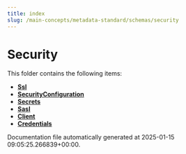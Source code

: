 ```yaml
---
title: index
slug: /main-concepts/metadata-standard/schemas/security
---
```


# Security

This folder contains the following items:

- [**Ssl**](/main-concepts/metadata-standard/schemas/security/ssl)
- [**SecurityConfiguration**](/main-concepts/metadata-standard/schemas/security/securityconfiguration)
- [**Secrets**](/main-concepts/metadata-standard/schemas/security/secrets)
- [**Sasl**](/main-concepts/metadata-standard/schemas/security/sasl)
- [**Client**](/main-concepts/metadata-standard/schemas/security/client)
- [**Credentials**](/main-concepts/metadata-standard/schemas/security/credentials)


Documentation file automatically generated at 2025-01-15 09:05:25.266839+00:00.
